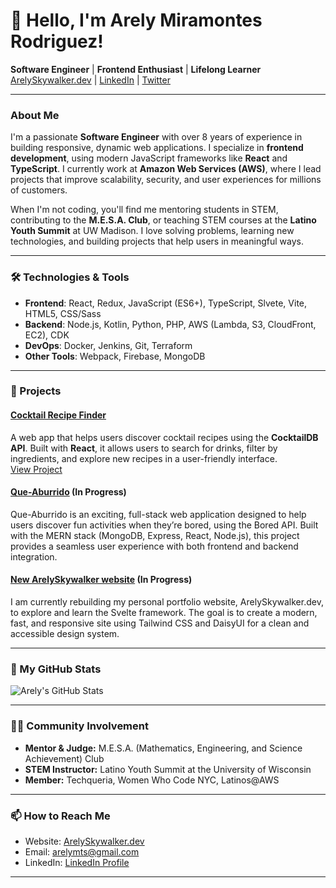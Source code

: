 # 👋 Hello, I'm Arely Miramontes Rodriguez!

**Software Engineer** | **Frontend Enthusiast** | **Lifelong Learner**  
[ArelySkywalker.dev](https://arelyskywalker.dev) | [LinkedIn](https://www.linkedin.com/in/arelymiramontes) | [Twitter](https://twitter.com/ArelySkywalker)

---

### About Me

I'm a passionate **Software Engineer** with over 8 years of experience in building responsive, dynamic web applications. I specialize in **frontend development**, using modern JavaScript frameworks like **React** and **TypeScript**. I currently work at **Amazon Web Services (AWS)**, where I lead projects that improve scalability, security, and user experiences for millions of customers.

When I'm not coding, you'll find me mentoring students in STEM, contributing to the **M.E.S.A. Club**, or teaching STEM courses at the **Latino Youth Summit** at UW Madison. I love solving problems, learning new technologies, and building projects that help users in meaningful ways.

---

### 🛠️ Technologies & Tools

- **Frontend**: React, Redux, JavaScript (ES6+), TypeScript, Slvete, Vite, HTML5, CSS/Sass
- **Backend**: Node.js, Kotlin, Python, PHP, AWS (Lambda, S3, CloudFront, EC2), CDK
- **DevOps**: Docker, Jenkins, Git, Terraform
- **Other Tools**: Webpack, Firebase, MongoDB

---

### 🌟 Projects

#### [Cocktail Recipe Finder](https://gummy-bears-and-some-scotch.firebaseapp.com/)  
A web app that helps users discover cocktail recipes using the **CocktailDB API**. Built with **React**, it allows users to search for drinks, filter by ingredients, and explore new recipes in a user-friendly interface.  
[View Project](https://arelyskywalker.dev/cocktail)

#### [Que-Aburrido](https://github.com/ArelySkywalker/Que-Aburrido)  (In Progress)
Que-Aburrido is an exciting, full-stack web application designed to help users discover fun activities when they’re bored, using the Bored API. Built with the MERN stack (MongoDB, Express, React, Node.js), this project provides a seamless user experience with both frontend and backend integration.

#### [New ArelySkywalker website](https://github.com/ArelySkywalker/ArelySkywalker-website)  (In Progress)
I am currently rebuilding my personal portfolio website, ArelySkywalker.dev, to explore and learn the Svelte framework. The goal is to create a modern, fast, and responsive site using Tailwind CSS and DaisyUI for a clean and accessible design system.

---

### 🚀 My GitHub Stats
![Arely's GitHub Stats](https://github-readme-stats.vercel.app/api?username=ArelySkywalker&show_icons=true&theme=radical&hide=contribs)

---

### 👩‍🏫 Community Involvement

- **Mentor & Judge:** M.E.S.A. (Mathematics, Engineering, and Science Achievement) Club
- **STEM Instructor:** Latino Youth Summit at the University of Wisconsin
- **Member:** Techqueria, Women Who Code NYC, Latinos@AWS

---

### 📫 How to Reach Me

- Website: [ArelySkywalker.dev](https://arelyskywalker.dev)
- Email: [arelymts@gmail.com](mailto:arelymts@gmail.com)
- LinkedIn: [LinkedIn Profile](https://www.linkedin.com/in/arelymiramontes)

---
